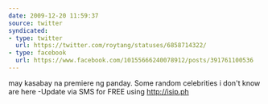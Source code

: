 ```yaml
---
date: 2009-12-20 11:59:37
source: twitter
syndicated:
- type: twitter
  url: https://twitter.com/roytang/statuses/6858714322/
- type: facebook
  url: https://www.facebook.com/10155666240078912/posts/391761100536
---
```


may kasabay na premiere ng panday. Some random celebrities i don't know are here -Update via SMS for FREE using http://isip.ph